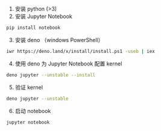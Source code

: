 1. 安装 python (>3)
2. 安装 Jupyter Notebook
```bash
pip install notebook
```
3. 安装 deno （windows PowerShell）
```bash
iwr https://deno.land/x/install/install.ps1 -useb | iex
```
4. 使用 deno 为 Jupyter Notebook 配置 kernel
```bash
deno jupyter --unstable --install
```
5. 验证 kernel
```bash
deno jupyter --unstable
```
6. 启动 notebook
```bash
jupyter notebook
```